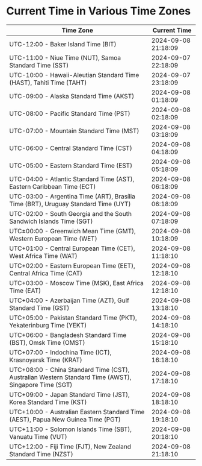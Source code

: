 # Current Time in Various Time Zones

| Time Zone | Current Time |
|-----------|--------------|
| UTC-12:00 - Baker Island Time (BIT) | 2024-09-08 21:18:09 |
| UTC-11:00 - Niue Time (NUT), Samoa Standard Time (SST) | 2024-09-07 22:18:09 |
| UTC-10:00 - Hawaii-Aleutian Standard Time (HAST), Tahiti Time (TAHT) | 2024-09-07 23:18:09 |
| UTC-09:00 - Alaska Standard Time (AKST) | 2024-09-08 01:18:09 |
| UTC-08:00 - Pacific Standard Time (PST) | 2024-09-08 02:18:09 |
| UTC-07:00 - Mountain Standard Time (MST) | 2024-09-08 03:18:09 |
| UTC-06:00 - Central Standard Time (CST) | 2024-09-08 04:18:09 |
| UTC-05:00 - Eastern Standard Time (EST) | 2024-09-08 05:18:09 |
| UTC-04:00 - Atlantic Standard Time (AST), Eastern Caribbean Time (ECT) | 2024-09-08 06:18:09 |
| UTC-03:00 - Argentina Time (ART), Brasília Time (BRT), Uruguay Standard Time (UYT) | 2024-09-08 06:18:09 |
| UTC-02:00 - South Georgia and the South Sandwich Islands Time (SGT) | 2024-09-08 07:18:09 |
| UTC±00:00 - Greenwich Mean Time (GMT), Western European Time (WET) | 2024-09-08 10:18:09 |
| UTC+01:00 - Central European Time (CET), West Africa Time (WAT) | 2024-09-08 11:18:10 |
| UTC+02:00 - Eastern European Time (EET), Central Africa Time (CAT) | 2024-09-08 12:18:10 |
| UTC+03:00 - Moscow Time (MSK), East Africa Time (EAT) | 2024-09-08 12:18:10 |
| UTC+04:00 - Azerbaijan Time (AZT), Gulf Standard Time (GST) | 2024-09-08 13:18:10 |
| UTC+05:00 - Pakistan Standard Time (PKT), Yekaterinburg Time (YEKT) | 2024-09-08 14:18:10 |
| UTC+06:00 - Bangladesh Standard Time (BST), Omsk Time (OMST) | 2024-09-08 15:18:10 |
| UTC+07:00 - Indochina Time (ICT), Krasnoyarsk Time (KRAT) | 2024-09-08 16:18:10 |
| UTC+08:00 - China Standard Time (CST), Australian Western Standard Time (AWST), Singapore Time (SGT) | 2024-09-08 17:18:10 |
| UTC+09:00 - Japan Standard Time (JST), Korea Standard Time (KST) | 2024-09-08 18:18:10 |
| UTC+10:00 - Australian Eastern Standard Time (AEST), Papua New Guinea Time (PGT) | 2024-09-08 19:18:10 |
| UTC+11:00 - Solomon Islands Time (SBT), Vanuatu Time (VUT) | 2024-09-08 20:18:10 |
| UTC+12:00 - Fiji Time (FJT), New Zealand Standard Time (NZST) | 2024-09-08 21:18:10 |
